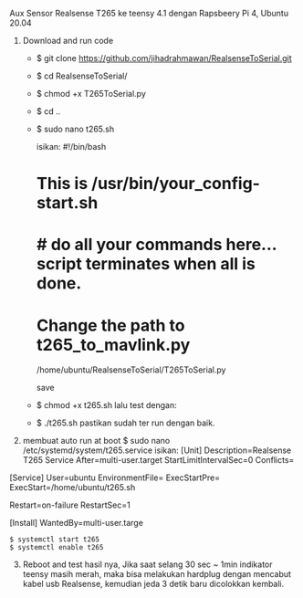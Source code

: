Aux Sensor Realsense T265 ke teensy 4.1
dengan Rapsbeery Pi 4, Ubuntu 20.04

1. Download and run code	
	- $ git clone https://github.com/jihadrahmawan/RealsenseToSerial.git
	- $ cd RealsenseToSerial/
	- $ chmod +x T265ToSerial.py
	- $ cd ..
	- $ sudo nano t265.sh

		isikan:
		#!/bin/bash 
		# This is /usr/bin/your_config-start.sh 
		# # do all your commands here... script terminates when all is done. 

		# Change the path to t265_to_mavlink.py
		/home/ubuntu/RealsenseToSerial/T265ToSerial.py

		save

	- $ chmod +x t265.sh
	lalu test dengan:
	- $ ./t265.sh
	pastikan sudah ter run dengan baik.
	

2. membuat auto run at boot
	$ sudo nano /etc/systemd/system/t265.service
	isikan:
[Unit]
Description=Realsense T265 Service
After=multi-user.target
StartLimitIntervalSec=0
Conflicts=

[Service]
User=ubuntu
EnvironmentFile=
ExecStartPre=
ExecStart=/home/ubuntu/t265.sh

Restart=on-failure
RestartSec=1

[Install]
WantedBy=multi-user.targe

	$ systemctl start t265
	$ systemctl enable t265
	
	
3. Reboot and test hasil nya,
  Jika saat selang 30 sec ~ 1min indikator teensy masih merah, 
  maka bisa melakukan hardplug dengan mencabut kabel usb Realsense, kemudian jeda 3 detik baru dicolokkan kembali.
